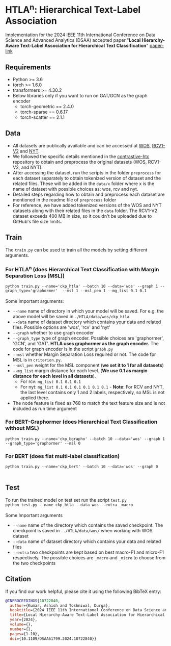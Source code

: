 # HTLA<sup>n</sup>: Hierarchical Text-Label Association 
Implementation for the 2024 IEEE 11th International Conference on Data Science and Advanced Analytics (DSAA) accepted paper "**Local Hierarchy-Aware Text-Label Association for Hierarchical Text Classification**" [paper-link](https://ieeexplore.ieee.org/abstract/document/10722840)

## Requirements
- Python >= 3.6
- torch >= 1.6.0
- transformers >= 4.30.2
- Below libraries only if you want to run on GAT/GCN as the graph encoder
  - torch-geometric == 2.4.0
  - torch-sparse == 0.6.17
  - torch-scatter == 2.1.1

## Data
- All datasets are publically available and can be accessed at [WOS](https://github.com/kk7nc/HDLTex), [RCV1-V2](https://trec.nist.gov/data/reuters/reuters.html) and [NYT](https://catalog.ldc.upenn.edu/LDC2008T19). 
- We followed the specific details mentioned in the  [contrastive-htc](https://github.com/wzh9969/contrastive-htc#preprocess) repository to obtain and preprocess the original datasets (WOS, RCV1-V2, and NYT).
- After accessing the dataset, run the scripts in the folder `preprocess` for each dataset separately to obtain tokenized version of dataset and the related files. These will be added in the `data/x` folder where x is the name of dataset with possible choices as: wos, rcv and nyt.
- Detailed steps regarding how to obtain and preprocess each dataset are mentioned in the readme file of `preprocess` folder 
- For reference, we have added tokenized versions of the WOS and NYT datasets along with their related files in the `data` folder. The RCV1-V2 dataset exceeds 400 MB in size, so it couldn't be uploaded due to GitHub's file size limits.

## Train
The `train.py` can be used to train all the models by setting different arguments.  

###  For HTLA<sup>n</sup> (does Hierarchical Text Classification with Margin Separation Loss (MSL))
`python train.py --name='ckp_htla' --batch 10 --data='wos' --graph 1 --graph_type='graphormer'  --msl 1 --msl_pen 1 --mg_list 0.1 0.1` </br>
</br>
Some Important arguments: </br>
- `--name` name of directory in which your model will be saved. For e.g. the above model will be saved in `./HTLA/data/wos/ckp_htla`
- `--data` name of dataset directory which contains your data and related files. Possible options are 'wos', 'rcv' and 'nyt'
- `--graph` whether to use graph encoder
- `--graph_type` type of graph encoder. Possible choices are 'graphormer', 'GCN', and 'GAT'. **HTLA uses graphormer as the graph encoder.** The code for graph encoder is in the script `graph.py` 
- `--msl` whether Margin Separation Loss required or not. The code fpr MSL is in `criterion.py`.
- `--msl_pen` weight for the MSL component (**we set it to 1 for all datasets**)
- `--mg_list` margin distance for each level.  (**We use 0.1 as margin distance for each level in all datasets**).
    -  For rcv: `mg_list 0.1 0.1 0.1`
    -  For nyt: `mg_list 0.1 0.1 0.1 0.1 0.1 0.1`
      - **Note**: For RCV and NYT, the last level contains only 1 and 2 labels, respectively, so MSL is not applied there. 
- The node feature is fixed as 768 to match the text feature size and is not included as run time argument
  
###  For BERT-Graphormer (does Hierarchical Text Classification without MSL)
`python train.py --name='ckp_bgrapho' --batch 10 --data='wos' --graph 1 --graph_type='graphormer' --msl 0`  </br>

### For BERT (does flat multi-label classification) 
`python train.py --name='ckp_bert' --batch 10 --data='wos' --graph 0` </br> </br>

## Test
To run the trained model on test set run the script `test.py` </br> 
`python test.py --name ckp_htla --data wos --extra _macro` </br> </br>
Some Important arguments
- `--name` name of the directory which contains the saved checkpoint. The checkpoint is saved in `../HTLA/data/wos/` when working with WOS dataset
- `--data` name of dataset directory which contains your data and related files
- `--extra` two checkpoints are kept based on best macro-F1 and micro-F1 respectively. The possible choices are  `_macro` and `_micro` to choose from the two checkpoints

## Citation
If you find our work helpful, please cite it using the following BibTeX entry:
```bibtex
@INPROCEEDINGS{10722840,
  author={Kumar, Ashish and Toshniwal, Durga},
  booktitle={2024 IEEE 11th International Conference on Data Science and Advanced Analytics (DSAA)}, 
  title={Local Hierarchy-Aware Text-Label Association for Hierarchical Text Classification}, 
  year={2024},
  volume={},
  number={},
  pages={1-10},
  doi={10.1109/DSAA61799.2024.10722840}}

